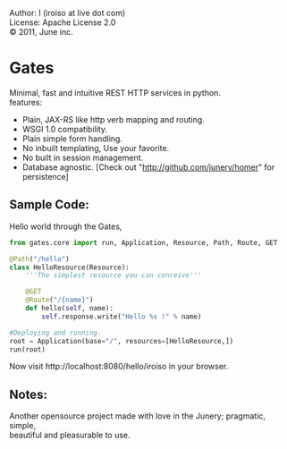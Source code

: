 Author: I (iroiso at live dot com)  
License: Apache License 2.0  
&copy; 2011, June inc.  

Gates 
=====
Minimal, fast and intuitive REST HTTP services in python.  
features:  

+ Plain, JAX-RS like http verb mapping and routing.
+ WSGI 1.0 compatibility.
+ Plain simple form handling.
+ No inbuilt templating, Use your favorite.
+ No built in session management.
+ Database agnostic. [Check out "http://github.com/junery/homer" for persistence]


Sample Code:  
------------  
Hello world through the Gates,

```python
from gates.core import run, Application, Resource, Path, Route, GET

@Path("/hello")
class HelloResource(Resource):
    '''The simplest resource you can conceive'''

    @GET
    @Route("/{name}")
    def hello(self, name):
        self.response.write("Hello %s !" % name)

#Deploying and running.
root = Application(base="/", resources=[HelloResource,])
run(root)

```
Now visit http://localhost:8080/hello/iroiso in your browser.

Notes:
------
Another opensource project made with love in the Junery; pragmatic, simple,  
beautiful and pleasurable to use.
